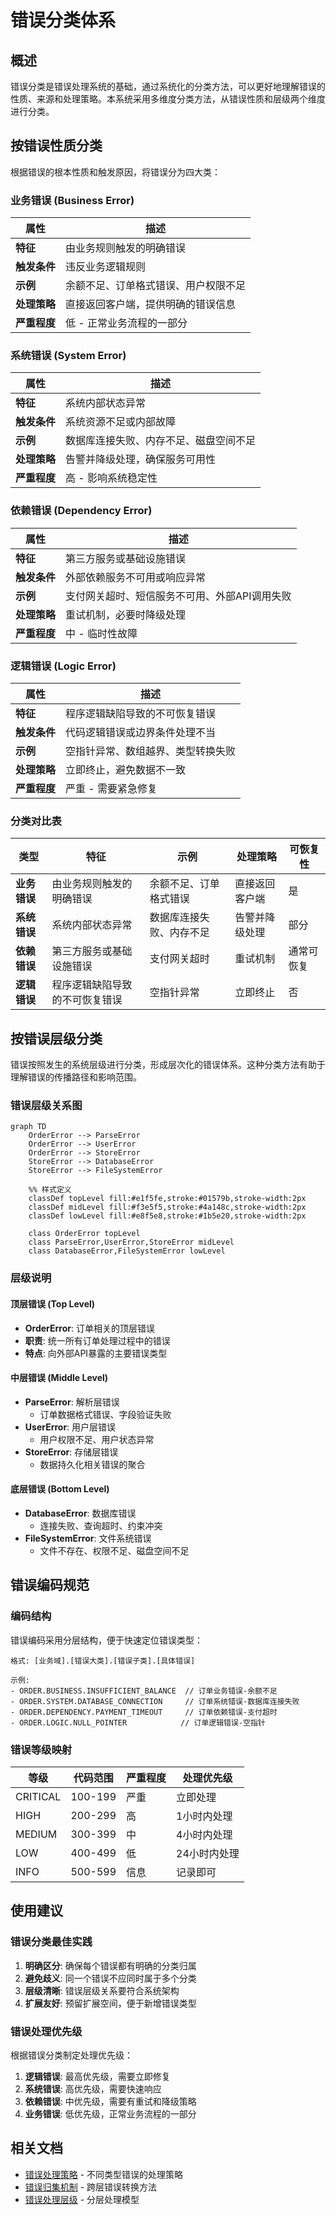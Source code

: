# 错误分类体系

## 概述

错误分类是错误处理系统的基础，通过系统化的分类方法，可以更好地理解错误的性质、来源和处理策略。本系统采用多维度分类方法，从错误性质和层级两个维度进行分类。

## 按错误性质分类

根据错误的根本性质和触发原因，将错误分为四大类：

### 业务错误 (Business Error)

| 属性 | 描述 |
|------|------|
| **特征** | 由业务规则触发的明确错误 |
| **触发条件** | 违反业务逻辑规则 |
| **示例** | 余额不足、订单格式错误、用户权限不足 |
| **处理策略** | 直接返回客户端，提供明确的错误信息 |
| **严重程度** | 低 - 正常业务流程的一部分 |

### 系统错误 (System Error)

| 属性 | 描述 |
|------|------|
| **特征** | 系统内部状态异常 |
| **触发条件** | 系统资源不足或内部故障 |
| **示例** | 数据库连接失败、内存不足、磁盘空间不足 |
| **处理策略** | 告警并降级处理，确保服务可用性 |
| **严重程度** | 高 - 影响系统稳定性 |

### 依赖错误 (Dependency Error)

| 属性 | 描述 |
|------|------|
| **特征** | 第三方服务或基础设施错误 |
| **触发条件** | 外部依赖服务不可用或响应异常 |
| **示例** | 支付网关超时、短信服务不可用、外部API调用失败 |
| **处理策略** | 重试机制，必要时降级处理 |
| **严重程度** | 中 - 临时性故障 |

### 逻辑错误 (Logic Error)

| 属性 | 描述 |
|------|------|
| **特征** | 程序逻辑缺陷导致的不可恢复错误 |
| **触发条件** | 代码逻辑错误或边界条件处理不当 |
| **示例** | 空指针异常、数组越界、类型转换失败 |
| **处理策略** | 立即终止，避免数据不一致 |
| **严重程度** | 严重 - 需要紧急修复 |

### 分类对比表

| 类型 | 特征 | 示例 | 处理策略 | 可恢复性 |
|------|------|------|----------|----------|
| **业务错误** | 由业务规则触发的明确错误 | 余额不足、订单格式错误 | 直接返回客户端 | 是 |
| **系统错误** | 系统内部状态异常 | 数据库连接失败、内存不足 | 告警并降级处理 | 部分 |
| **依赖错误** | 第三方服务或基础设施错误 | 支付网关超时 | 重试机制 | 通常可恢复 |
| **逻辑错误** | 程序逻辑缺陷导致的不可恢复错误 | 空指针异常 | 立即终止 | 否 |

## 按错误层级分类

错误按照发生的系统层级进行分类，形成层次化的错误体系。这种分类方法有助于理解错误的传播路径和影响范围。

### 错误层级关系图

```mermaid
graph TD
    OrderError --> ParseError
    OrderError --> UserError
    OrderError --> StoreError
    StoreError --> DatabaseError
    StoreError --> FileSystemError
    
    %% 样式定义
    classDef topLevel fill:#e1f5fe,stroke:#01579b,stroke-width:2px
    classDef midLevel fill:#f3e5f5,stroke:#4a148c,stroke-width:2px
    classDef lowLevel fill:#e8f5e8,stroke:#1b5e20,stroke-width:2px
    
    class OrderError topLevel
    class ParseError,UserError,StoreError midLevel
    class DatabaseError,FileSystemError lowLevel
```

### 层级说明

#### 顶层错误 (Top Level)
- **OrderError**: 订单相关的顶层错误
- **职责**: 统一所有订单处理过程中的错误
- **特点**: 向外部API暴露的主要错误类型

#### 中层错误 (Middle Level)
- **ParseError**: 解析层错误
  - 订单数据格式错误、字段验证失败
- **UserError**: 用户层错误  
  - 用户权限不足、用户状态异常
- **StoreError**: 存储层错误
  - 数据持久化相关错误的聚合

#### 底层错误 (Bottom Level)
- **DatabaseError**: 数据库错误
  - 连接失败、查询超时、约束冲突
- **FileSystemError**: 文件系统错误
  - 文件不存在、权限不足、磁盘空间不足

## 错误编码规范

### 编码结构

错误编码采用分层结构，便于快速定位错误类型：

```
格式: [业务域].[错误大类].[错误子类].[具体错误]

示例:
- ORDER.BUSINESS.INSUFFICIENT_BALANCE  // 订单业务错误-余额不足
- ORDER.SYSTEM.DATABASE_CONNECTION     // 订单系统错误-数据库连接失败
- ORDER.DEPENDENCY.PAYMENT_TIMEOUT     // 订单依赖错误-支付超时
- ORDER.LOGIC.NULL_POINTER            // 订单逻辑错误-空指针
```

### 错误等级映射

| 等级 | 代码范围 | 严重程度 | 处理优先级 |
|------|----------|----------|------------|
| CRITICAL | 100-199 | 严重 | 立即处理 |
| HIGH | 200-299 | 高 | 1小时内处理 |
| MEDIUM | 300-399 | 中 | 4小时内处理 |
| LOW | 400-499 | 低 | 24小时内处理 |
| INFO | 500-599 | 信息 | 记录即可 |

## 使用建议

### 错误分类最佳实践

1. **明确区分**: 确保每个错误都有明确的分类归属
2. **避免歧义**: 同一个错误不应同时属于多个分类
3. **层级清晰**: 错误层级关系要符合系统架构
4. **扩展友好**: 预留扩展空间，便于新增错误类型

### 错误处理优先级

根据错误分类制定处理优先级：

1. **逻辑错误**: 最高优先级，需要立即修复
2. **系统错误**: 高优先级，需要快速响应
3. **依赖错误**: 中优先级，需要有重试和降级策略
4. **业务错误**: 低优先级，正常业务流程的一部分

## 相关文档

- [错误处理策略](./02-handling-strategies.md) - 不同类型错误的处理策略
- [错误归集机制](./03-error-aggregation.md) - 跨层错误转换方法
- [错误处理层级](./04-handling-layers.md) - 分层处理模型